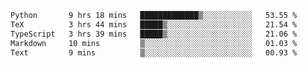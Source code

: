 <!--START_SECTION:waka-->

```txt
Python       9 hrs 18 mins   █████████████▒░░░░░░░░░░░   53.55 %
TeX          3 hrs 44 mins   █████▒░░░░░░░░░░░░░░░░░░░   21.54 %
TypeScript   3 hrs 39 mins   █████▒░░░░░░░░░░░░░░░░░░░   21.06 %
Markdown     10 mins         ▒░░░░░░░░░░░░░░░░░░░░░░░░   01.03 %
Text         9 mins          ▒░░░░░░░░░░░░░░░░░░░░░░░░   00.93 %
```

<!--END_SECTION:waka-->
